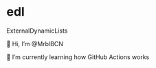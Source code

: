 # edl
ExternalDynamicLists
 
👋 Hi, I’m @MrblBCN

🌱 I’m currently learning how GitHub Actions works

<!--- https://github.com/MrblBCN/edl.git --->
